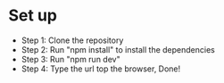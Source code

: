 # Set up
<ul>
<li>Step 1: Clone the repository</li>
<li>Step 2: Run "npm install" to install the dependencies</li>
<li>Step 3: Run "npm run dev"</li>
<li>Step 4: Type the url top the browser, Done!</li>
</ul>
